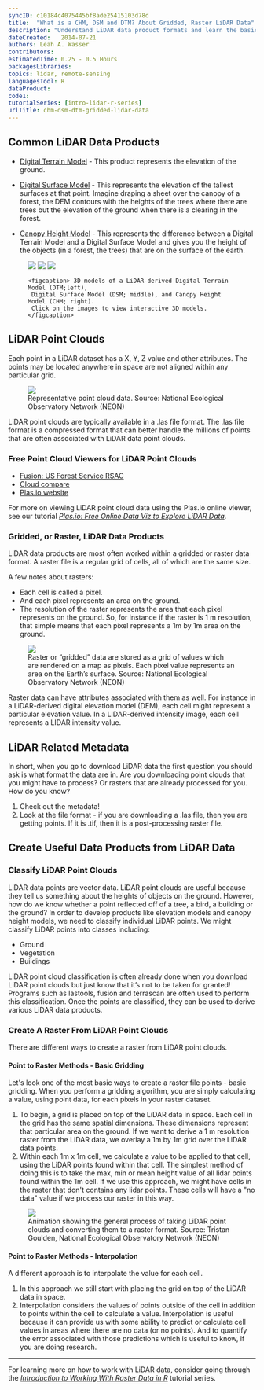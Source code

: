 ```yaml
---
syncID: c10184c4075445bf8ade25415103d78d
title:  "What is a CHM, DSM and DTM? About Gridded, Raster LiDAR Data"
description: "Understand LiDAR data product formats and learn the basics of how a LiDAR data are processed."
dateCreated:   2014-07-21 
authors: Leah A. Wasser
contributors:
estimatedTime: 0.25 - 0.5 Hours
packagesLibraries:
topics: lidar, remote-sensing
languagesTool: R
dataProduct:
code1:
tutorialSeries: [intro-lidar-r-series]
urlTitle: chm-dsm-dtm-gridded-lidar-data
---
```



## Common LiDAR Data Products

* <a href="{{ site.baseurl }}/3d/SJER_DTM_3d.html" target="_blank">Digital Terrain Model</a> - This 
product represents the elevation of the ground.
* <a href="{{ site.baseurl }}/3d/SJER_DSM_3d.html" target="_blank">Digital Surface Model</a> - This 
represents the elevation of the tallest surfaces at that point. Imagine draping 
a sheet over the canopy of a forest, the DEM contours with the heights of the 
trees where there are trees but the elevation of the ground when there is a 
clearing in the forest.

* <a href="{{ site.baseurl }}/3d/SJER_CHM_3d.html" target="_blank">Canopy Height Model</a> - This 
represents the difference between a Digital Terrain Model and a Digital Surface 
Model and gives you the height of the objects (in a forest, the trees) that are 
on the surface of the earth.

<figure class="third">
    <a href="{{ site.baseurl }}/3d/SJER_DTM_3d.html" target="_blank"><img src="{{ site.baseurl }}/images/lidar/dem.png"></a>
    <a href="{{ site.baseurl }}/3d/SJER_DSM_3d.html" target="_blank"><img src="{{ site.baseurl }}/images/lidar/dsm.png"></a>
    <a href="{{ site.baseurl }}/3d/SJER_CHM_3d.html" target="_blank"><img src="{{ site.baseurl }}/images/lidar/chm.png"></a>
    
    <figcaption> 3D models of a LiDAR-derived Digital Terrain Model (DTM;left), 
     Digital Surface Model (DSM; middle), and Canopy Height Model (CHM; right). 
     Click on the images to view interactive 3D models. </figcaption>
</figure>


## LiDAR Point Clouds 
Each point in a LiDAR dataset has a X, Y, Z value and other attributes. The 
points may be located anywhere in space are not aligned within any particular 
grid.

 <figure>
	<a href="{{ site.baseurl }}/images/lidar/Lidar_points.png" target="_blank">
	<img src="{{ site.baseurl }}/images/lidar/Lidar_points.png"></a>
	<figcaption> Representative point cloud data. Source: National Ecological 
	Observatory Network (NEON)  
	</figcaption>
</figure>

LiDAR point clouds are typically available in a .las file format. The .las file 
format is a compressed format that can better handle the millions of points that 
are often associated with LiDAR data point clouds.

### Free Point Cloud Viewers for LiDAR Point Clouds
- <a href="http://www.fs.fed.us/eng/rsac/fusion/" target="_blank">Fusion: US Forest Service RSAC</a>
- <a href="http://www.danielgm.net/cc/" target="_blank">Cloud compare</a>
- <a href="http://plas.io" target="_blank">Plas.io website</a>

For more on viewing LiDAR point cloud data using the Plas.io online
viewer, see our tutorial 
<a href="{{ site.baseurl }}/plasio-view-pointclouds" target="_blank"> *Plas.io: Free Online Data Viz to Explore LiDAR Data*</a>. 


### Gridded, or Raster, LiDAR Data Products
LiDAR data products are most often worked within a gridded or raster data format. 
A raster file is a regular grid of cells, all of which are the same size. 

A few notes about rasters:  

*  Each cell is called a pixel. 
*  And each pixel represents an area on the ground. 
*  The resolution of the raster represents the area that each pixel represents 
on the ground. So, for instance if the raster is 1 m resolution, that simple 
means that each pixel represents a 1m by 1m area on the ground.


 <figure>
	<a href="{{ site.baseurl }}/images/dc-spatial-raster/raster_concept.png" target="_blank">
	<img src="{{ site.baseurl }}/images/dc-spatial-raster/raster_concept.png"></a>
	<figcaption> Raster or “gridded” data are stored as a grid of values which 
	are rendered on a map as pixels. Each pixel value represents an area on the 
	Earth’s surface.  Source: National Ecological Observatory Network (NEON)  
	</figcaption>
</figure>


Raster data can have attributes associated with them as well. For instance in a 
LiDAR-derived digital elevation model (DEM), each cell might represent a 
particular elevation value. In a LIDAR-derived intensity image, each cell 
represents a LIDAR intensity value.

## LiDAR Related Metadata
In short, when you go to download LiDAR data the first question you should ask 
is what format the data are in. Are you downloading point clouds that you might 
have to process? Or rasters that are already processed for you. How do you know?

1. Check out the metadata! 
2. Look at the file format - if you are downloading a .las file, then you are 
getting points. If it is .tif, then it is a post-processing raster file. 

## Create Useful Data Products from LiDAR Data

### Classify LiDAR Point Clouds

LiDAR data points are vector data. LiDAR point clouds are useful because they 
tell us something about the heights of objects on the ground. However, how do 
we know whether a point reflected off of a tree, a bird, a building or the 
ground? In order to develop products like elevation models and canopy height 
models, we need to classify individual LiDAR points. We might classify LiDAR 
points into classes including:

* Ground
* Vegetation
* Buildings

LiDAR point cloud classification is often already done when you download LiDAR 
point clouds but just know that it’s not to be taken for granted! Programs such 
as lastools, fusion and terrascan are often used to perform this classification. 
Once the points are classified, they can be used to derive various LiDAR data 
products. 


### Create A Raster From LiDAR Point Clouds
There are different ways to create a raster from LiDAR point clouds. 

#### Point to Raster Methods - Basic Gridding
Let's look one of the most basic ways to create a raster file points - basic gridding. 
When you perform a gridding algorithm, you are simply calculating a value, using 
point data, for each pixels in your raster dataset. 

1. To begin, a grid is placed on top of the LiDAR data in space. Each cell in 
the grid has the same spatial dimensions. These dimensions represent that 
particular area on the ground. If we want to derive a 1 m resolution raster 
from the LiDAR data, we overlay a 1m by 1m grid over the LiDAR data points. 
2. Within each 1m x 1m cell, we calculate a value to be applied to that cell, 
using the LiDAR points found within that cell. The simplest method of doing this
is to take the max, min or mean height value of all lidar points found within 
the 1m cell. If we use this approach, we might have cells in the raster that 
don't contains any lidar points. These cells will have a "no data" value if we 
process our raster in this way. 

<figure>
    <a href="{{ site.baseurl }}/gridding-interpolation-spatial-data-gif" target="_blank">
    <img src="{{ site.baseurl }}/images/lidar/gridding.gif"></a>
    <figcaption> Animation showing the general process of taking LiDAR point 
    clouds and converting them to a raster format. 
    Source: Tristan Goulden, National Ecological Observatory Network (NEON)  
	</figcaption>
</figure>

#### Point to Raster Methods - Interpolation

A different approach is to interpolate the value for each cell. 

1. In this approach we still start with placing the grid on top of the LiDAR 
data in space. 
2. Interpolation considers the values of points outside of the cell in addition
to points within the cell to calculate a value. Interpolation is useful because 
it can provide us with some ability to predict or calculate cell values in areas 
where there are no data (or no points). And to quantify the error associated with those 
predictions which is useful to know, if you are doing research. 


***

For learning more on how to work with LiDAR data, consider going through the 
<a href="{{ site.baseurl }}/raster-data-series" target="_blank">*Introduction to Working With Raster Data in R*</a> 
tutorial series.  
